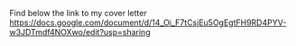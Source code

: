 Find below the link to my cover letter
https://docs.google.com/document/d/14_Oi_F7tCsjEu5OgEgtFH9RD4PYV-w3JDTmdf4NOXwo/edit?usp=sharing
